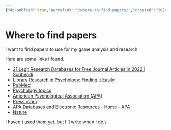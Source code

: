```yaml
---
{"dg-publish":true,"permalink":"/where-to-find-papers/","created":"2024-02-04T17:29:35.016+09:00","updated":"2024-02-04T17:39:13.528+09:00"}
---
```


# Where to find papers

I want to find papers to use for my game analysis and research.

Here are some links I found.

- [21 Legit Research Databases for Free Journal Articles in 2022 | Scribendi](https://www.scribendi.com/academy/articles/free_online_journal_and_research_databases.en.html)
- [Library Research in Psychology: Finding it Easily](https://www.apa.org/education-career/undergrad/library-research)
- [PubMed](https://pubmed.ncbi.nlm.nih.gov/)
- [Psychology topics](https://www.apa.org/topics)
- [American Psychological Association (APA)](https://www.apa.org/)
- [Press room](https://www.apa.org/news/press)
- [APA Databases and Electronic Resources - Home - APA](https://www.apa.org/pubs/databases)
- [Nature](https://www.nature.com/)

I haven't used them yet, but I'll write when I do.\
